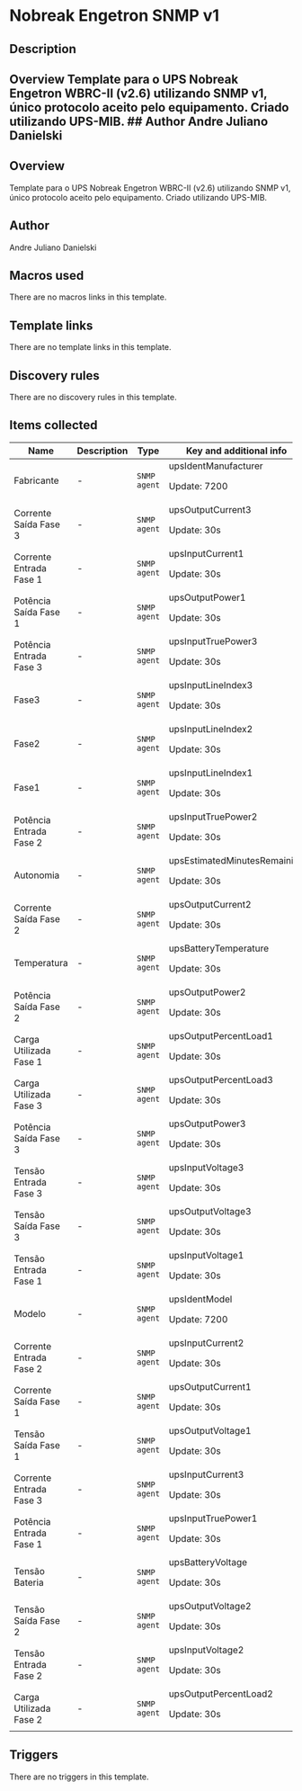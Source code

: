 # Nobreak Engetron SNMP v1

## Description

## Overview Template para o UPS Nobreak Engetron WBRC-II (v2.6) utilizando SNMP v1, único protocolo aceito pelo equipamento. Criado utilizando UPS-MIB. ## Author Andre Juliano Danielski 

## Overview

Template para o UPS Nobreak Engetron WBRC-II (v2.6) utilizando SNMP v1, único protocolo aceito pelo equipamento. Criado utilizando UPS-MIB.



## Author

Andre Juliano Danielski

## Macros used

There are no macros links in this template.

## Template links

There are no template links in this template.

## Discovery rules

There are no discovery rules in this template.

## Items collected

|Name|Description|Type|Key and additional info|
|----|-----------|----|----|
|Fabricante|<p>-</p>|`SNMP agent`|upsIdentManufacturer<p>Update: 7200</p>|
|Corrente Saída Fase 3|<p>-</p>|`SNMP agent`|upsOutputCurrent3<p>Update: 30s</p>|
|Corrente Entrada Fase 1|<p>-</p>|`SNMP agent`|upsInputCurrent1<p>Update: 30s</p>|
|Potência Saída Fase 1|<p>-</p>|`SNMP agent`|upsOutputPower1<p>Update: 30s</p>|
|Potência Entrada Fase 3|<p>-</p>|`SNMP agent`|upsInputTruePower3<p>Update: 30s</p>|
|Fase3|<p>-</p>|`SNMP agent`|upsInputLineIndex3<p>Update: 30s</p>|
|Fase2|<p>-</p>|`SNMP agent`|upsInputLineIndex2<p>Update: 30s</p>|
|Fase1|<p>-</p>|`SNMP agent`|upsInputLineIndex1<p>Update: 30s</p>|
|Potência Entrada Fase 2|<p>-</p>|`SNMP agent`|upsInputTruePower2<p>Update: 30s</p>|
|Autonomia|<p>-</p>|`SNMP agent`|upsEstimatedMinutesRemaining<p>Update: 30s</p>|
|Corrente Saída Fase 2|<p>-</p>|`SNMP agent`|upsOutputCurrent2<p>Update: 30s</p>|
|Temperatura|<p>-</p>|`SNMP agent`|upsBatteryTemperature<p>Update: 30s</p>|
|Potência Saída Fase 2|<p>-</p>|`SNMP agent`|upsOutputPower2<p>Update: 30s</p>|
|Carga Utilizada Fase 1|<p>-</p>|`SNMP agent`|upsOutputPercentLoad1<p>Update: 30s</p>|
|Carga Utilizada Fase 3|<p>-</p>|`SNMP agent`|upsOutputPercentLoad3<p>Update: 30s</p>|
|Potência Saída Fase 3|<p>-</p>|`SNMP agent`|upsOutputPower3<p>Update: 30s</p>|
|Tensão Entrada Fase 3|<p>-</p>|`SNMP agent`|upsInputVoltage3<p>Update: 30s</p>|
|Tensão Saída Fase 3|<p>-</p>|`SNMP agent`|upsOutputVoltage3<p>Update: 30s</p>|
|Tensão Entrada Fase 1|<p>-</p>|`SNMP agent`|upsInputVoltage1<p>Update: 30s</p>|
|Modelo|<p>-</p>|`SNMP agent`|upsIdentModel<p>Update: 7200</p>|
|Corrente Entrada Fase 2|<p>-</p>|`SNMP agent`|upsInputCurrent2<p>Update: 30s</p>|
|Corrente Saída Fase 1|<p>-</p>|`SNMP agent`|upsOutputCurrent1<p>Update: 30s</p>|
|Tensão Saída Fase 1|<p>-</p>|`SNMP agent`|upsOutputVoltage1<p>Update: 30s</p>|
|Corrente Entrada Fase 3|<p>-</p>|`SNMP agent`|upsInputCurrent3<p>Update: 30s</p>|
|Potência Entrada Fase 1|<p>-</p>|`SNMP agent`|upsInputTruePower1<p>Update: 30s</p>|
|Tensão Bateria|<p>-</p>|`SNMP agent`|upsBatteryVoltage<p>Update: 30s</p>|
|Tensão Saída Fase 2|<p>-</p>|`SNMP agent`|upsOutputVoltage2<p>Update: 30s</p>|
|Tensão Entrada Fase 2|<p>-</p>|`SNMP agent`|upsInputVoltage2<p>Update: 30s</p>|
|Carga Utilizada Fase 2|<p>-</p>|`SNMP agent`|upsOutputPercentLoad2<p>Update: 30s</p>|
## Triggers

There are no triggers in this template.

